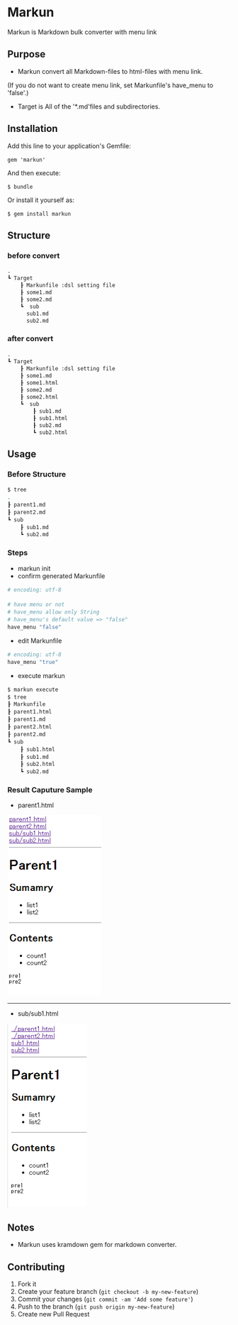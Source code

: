 # Markun

Markun is Markdown bulk converter with menu link

## Purpose
* Markun convert all Markdown-files to html-files with menu link.

(If you do not want to create menu link, set Markunfile's have_menu to 'false'.)

* Target is All of the '*.md'files and subdirectories.

## Installation

Add this line to your application's Gemfile:

    gem 'markun'

And then execute:

    $ bundle

Or install it yourself as:

    $ gem install markun

## Structure
### before convert
~~~
.
┗ Target
    ┠ Markunfile :dsl setting file
    ┠ some1.md
    ┠ some2.md
    ┗  sub
      sub1.md
      sub2.md
~~~

### after convert
~~~
.
┗ Target
    ┠ Markunfile :dsl setting file
    ┠ some1.md
    ┠ some1.html
    ┠ some2.md
    ┠ some2.html
    ┗  sub
        ┠ sub1.md
        ┠ sub1.html
        ┠ sub2.md
        ┗ sub2.html
~~~

## Usage
### Before Structure
~~~bash
$ tree
.
┠ parent1.md
┠ parent2.md
┗ sub
    ┠ sub1.md
    ┗ sub2.md
~~~

### Steps
* markun init
* confirm generated Markunfile

~~~ruby
# encoding: utf-8

# have menu or not
# have_menu allow only String
# have_menu's default value => "false"
have_menu "false"
~~~

* edit Markunfile

~~~ruby
# encoding: utf-8
have_menu "true"
~~~

* execute markun

~~~bash
$ markun execute
$ tree
┠ Markunfile
┠ parent1.html
┠ parent1.md
┠ parent2.html
┠ parent2.md
┗ sub
    ┠ sub1.html
    ┠ sub1.md
    ┠ sub2.html
    ┗ sub2.md
~~~

### Result Caputure Sample
* parent1.html

<img src="./doc_image/parent1.png" />

---

* sub/sub1.html

<img src="./doc_image/sub1.png" />

## Notes
* Markun uses kramdown gem for markdown converter.

## Contributing

1. Fork it
2. Create your feature branch (`git checkout -b my-new-feature`)
3. Commit your changes (`git commit -am 'Add some feature'`)
4. Push to the branch (`git push origin my-new-feature`)
5. Create new Pull Request

